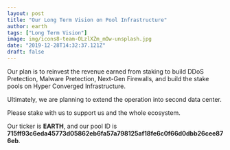```yaml
---
layout: post
title: "Our Long Term Vision on Pool Infrastructure"
author: earth
tags: ["Long Term Vision"]
image: img/icons8-team-OLzlXZm_mOw-unsplash.jpg
date: "2019-12-28T14:32:37.121Z"
draft: false
---
```


Our plan is to reinvest the revenue earned from staking to build DDoS Pretection, Malware Pretection, 
Next-Gen Firewalls, and build the stake pools on Hyper Converged Infrastructure.

Ultimately, we are planning to extend the operation into second data center.

Please stake with us to support us and the whole ecosystem.

Our ticker is <b>EARTH</b>, and our pool ID is <b>715ff93c6eda45773d05862eb6fa57a798125af18fe6c0f66d0dbb26cee876eb</b>.
